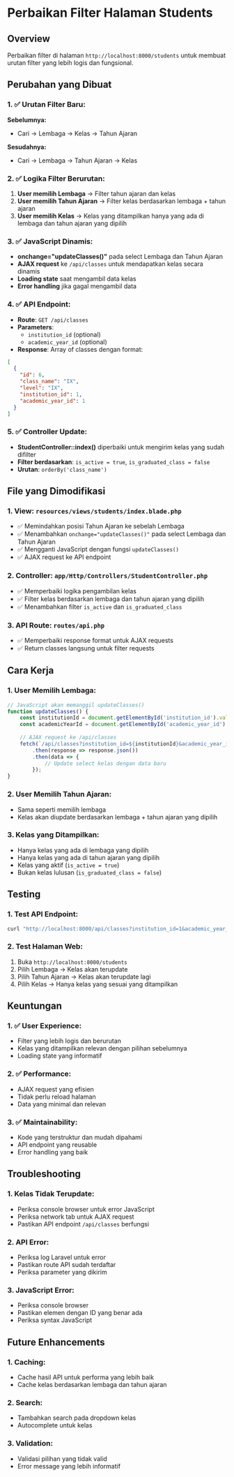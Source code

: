 # Perbaikan Filter Halaman Students

## Overview
Perbaikan filter di halaman `http://localhost:8000/students` untuk membuat urutan filter yang lebih logis dan fungsional.

## Perubahan yang Dibuat

### 1. ✅ **Urutan Filter Baru**:
**Sebelumnya:**
- Cari → Lembaga → Kelas → Tahun Ajaran

**Sesudahnya:**
- Cari → Lembaga → Tahun Ajaran → Kelas

### 2. ✅ **Logika Filter Berurutan**:
1. **User memilih Lembaga** → Filter tahun ajaran dan kelas
2. **User memilih Tahun Ajaran** → Filter kelas berdasarkan lembaga + tahun ajaran
3. **User memilih Kelas** → Kelas yang ditampilkan hanya yang ada di lembaga dan tahun ajaran yang dipilih

### 3. ✅ **JavaScript Dinamis**:
- **onchange="updateClasses()"** pada select Lembaga dan Tahun Ajaran
- **AJAX request** ke `/api/classes` untuk mendapatkan kelas secara dinamis
- **Loading state** saat mengambil data kelas
- **Error handling** jika gagal mengambil data

### 4. ✅ **API Endpoint**:
- **Route**: `GET /api/classes`
- **Parameters**: 
  - `institution_id` (optional)
  - `academic_year_id` (optional)
- **Response**: Array of classes dengan format:
```json
[
  {
    "id": 6,
    "class_name": "IX",
    "level": "IX",
    "institution_id": 1,
    "academic_year_id": 1
  }
]
```

### 5. ✅ **Controller Update**:
- **StudentController::index()** diperbaiki untuk mengirim kelas yang sudah difilter
- **Filter berdasarkan**: `is_active = true`, `is_graduated_class = false`
- **Urutan**: `orderBy('class_name')`

## File yang Dimodifikasi

### 1. **View**: `resources/views/students/index.blade.php`
- ✅ Memindahkan posisi Tahun Ajaran ke sebelah Lembaga
- ✅ Menambahkan `onchange="updateClasses()"` pada select Lembaga dan Tahun Ajaran
- ✅ Mengganti JavaScript dengan fungsi `updateClasses()`
- ✅ AJAX request ke API endpoint

### 2. **Controller**: `app/Http/Controllers/StudentController.php`
- ✅ Memperbaiki logika pengambilan kelas
- ✅ Filter kelas berdasarkan lembaga dan tahun ajaran yang dipilih
- ✅ Menambahkan filter `is_active` dan `is_graduated_class`

### 3. **API Route**: `routes/api.php`
- ✅ Memperbaiki response format untuk AJAX requests
- ✅ Return classes langsung untuk filter requests

## Cara Kerja

### 1. **User Memilih Lembaga**:
```javascript
// JavaScript akan memanggil updateClasses()
function updateClasses() {
    const institutionId = document.getElementById('institution_id').value;
    const academicYearId = document.getElementById('academic_year_id').value;
    
    // AJAX request ke /api/classes
    fetch(`/api/classes?institution_id=${institutionId}&academic_year_id=${academicYearId}`)
        .then(response => response.json())
        .then(data => {
            // Update select kelas dengan data baru
        });
}
```

### 2. **User Memilih Tahun Ajaran**:
- Sama seperti memilih lembaga
- Kelas akan diupdate berdasarkan lembaga + tahun ajaran yang dipilih

### 3. **Kelas yang Ditampilkan**:
- Hanya kelas yang ada di lembaga yang dipilih
- Hanya kelas yang ada di tahun ajaran yang dipilih
- Kelas yang aktif (`is_active = true`)
- Bukan kelas lulusan (`is_graduated_class = false`)

## Testing

### 1. **Test API Endpoint**:
```bash
curl "http://localhost:8000/api/classes?institution_id=1&academic_year_id=1"
```

### 2. **Test Halaman Web**:
1. Buka `http://localhost:8000/students`
2. Pilih Lembaga → Kelas akan terupdate
3. Pilih Tahun Ajaran → Kelas akan terupdate lagi
4. Pilih Kelas → Hanya kelas yang sesuai yang ditampilkan

## Keuntungan

### 1. ✅ **User Experience**:
- Filter yang lebih logis dan berurutan
- Kelas yang ditampilkan relevan dengan pilihan sebelumnya
- Loading state yang informatif

### 2. ✅ **Performance**:
- AJAX request yang efisien
- Tidak perlu reload halaman
- Data yang minimal dan relevan

### 3. ✅ **Maintainability**:
- Kode yang terstruktur dan mudah dipahami
- API endpoint yang reusable
- Error handling yang baik

## Troubleshooting

### 1. **Kelas Tidak Terupdate**:
- Periksa console browser untuk error JavaScript
- Periksa network tab untuk AJAX request
- Pastikan API endpoint `/api/classes` berfungsi

### 2. **API Error**:
- Periksa log Laravel untuk error
- Pastikan route API sudah terdaftar
- Periksa parameter yang dikirim

### 3. **JavaScript Error**:
- Periksa console browser
- Pastikan elemen dengan ID yang benar ada
- Periksa syntax JavaScript

## Future Enhancements

### 1. **Caching**:
- Cache hasil API untuk performa yang lebih baik
- Cache kelas berdasarkan lembaga dan tahun ajaran

### 2. **Search**:
- Tambahkan search pada dropdown kelas
- Autocomplete untuk kelas

### 3. **Validation**:
- Validasi pilihan yang tidak valid
- Error message yang lebih informatif
